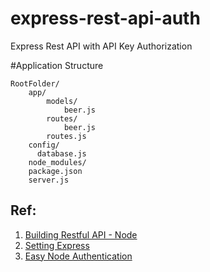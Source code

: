 # express-rest-api-auth
Express Rest API with API Key Authorization

#Application Structure

    RootFolder/
        app/
            models/
                beer.js
            routes/
                beer.js
            routes.js
        config/
          database.js
        node_modules/
        package.json
        server.js

Ref:
------
1. [Building Restful API - Node](http://scottksmith.com/blog/2014/05/02/building-restful-apis-with-node/)
2. [Setting Express](https://blog.jscrambler.com/setting-up-5-useful-middlewares-for-an-express-api/)
3. [Easy Node Authentication](https://scotch.io/tutorials/authenticate-a-node-js-api-with-json-web-tokens)
